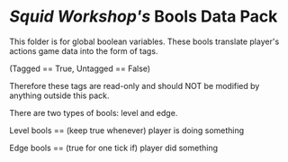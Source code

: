 # _Squid Workshop's_ Bools Data Pack

This folder is for global boolean variables. These bools translate player's actions game data into the form of tags. 

(Tagged == True, Untagged == False) 

Therefore these tags are read-only and should NOT be modified by anything outside this pack.

There are two types of bools: level and edge. 

Level bools == (keep true whenever) player is doing something

Edge bools == (true for one tick if) player did something
